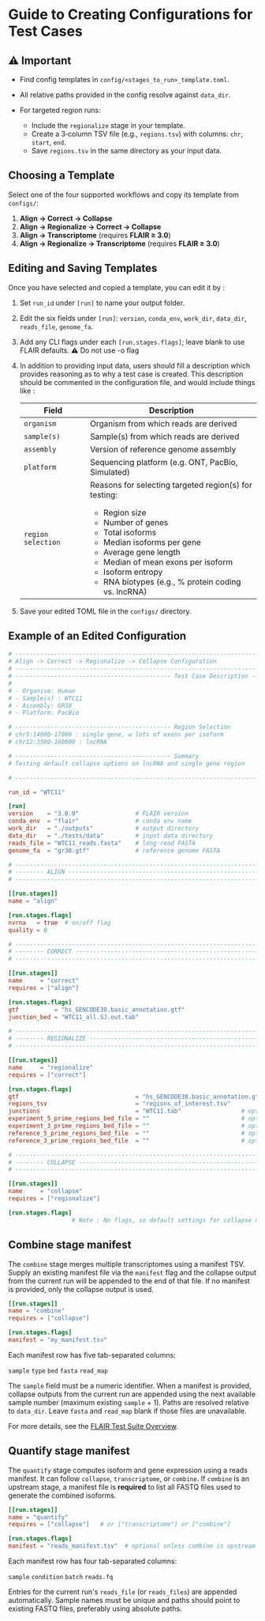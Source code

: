 # Guide to Creating Configurations for Test Cases

## **⚠️** Important

* Find config templates in `config/<stages_to_run>_template.toml`.

* All relative paths provided in the config resolve against `data_dir`.

* For targeted region runs:

  * Include the `regionalize` stage in your template.
  * Create a 3‑column TSV file (e.g., `regions.tsv`) with columns: `chr`, `start`, `end`.
  * Save `regions.tsv` in the same directory as your input data.

## Choosing a Template

Select one of the four supported workflows and copy its template from `configs/`:

1. **Align → Correct → Collapse**
2. **Align → Regionalize → Correct → Collapse**
3. **Align → Transcriptome** (requires **FLAIR ≥ 3.0**)
4. **Align → Regionalize → Transcriptome** (requires **FLAIR ≥ 3.0**)

## Editing and Saving Templates

Once you have selected and copied a template, you can edit it by : 

1. Set `run_id` under `[run]` to name your output folder.
2. Edit the six fields under `[run]`: `version`, `conda_env`, `work_dir`, `data_dir`, `reads_file`, `genome_fa`.
3. Add any CLI flags under each `[run.stages.flags]`; leave blank to use FLAIR defaults.
  **⚠️** Do not use -o flag

4. In addition to providing input data, users should fill a description which provides reasoning as to why a test case is created. This description should be commented in the configuration file, and would include things like : 

    | Field              | Description                                                                                                           |
    |--------------------|-----------------------------------------------------------------------------------------------------------------------|
    | `organism`         | Organism from which reads are derived                                                          |
    | `sample(s)`         | Sample(s) from which reads are derived
    | `assembly`         | Version of reference genome assembly                                                                                  |
    | `platform`         | Sequencing platform (e.g. ONT, PacBio, Simulated)                                                                     |
    | `region selection` | Reasons for selecting targeted region(s) for testing:<br><ul><li>Region size</li><li>Number of genes</li><li>Total isoforms</li><li>Median isoforms per gene</li><li>Average gene length</li><li>Median of mean exons per isoform</li><li>Isoform entropy</li><li>RNA biotypes (e.g., % protein coding vs. lncRNA)</li></ul> |

5. Save your edited TOML file in the `configs/` directory.

## Example of an Edited Configuration

```toml
# ------------------------------------------------------------------------------------------------------------
# Align -> Correct -> Regionalize -> Collapse Configuration
# ------------------------------------------------------------------------------------------------------------
# -------------------------------------------- Test Case Description -----------------------------------------
# 
# - Organism: Human
# - Sample(s) : WTC11
# - Assembly: GR38
# - Platform: PacBio

# -------------------------------------------- Region Selection 
# chr5:14000-17000 : single gene, w lots of exons per isoform
# chr12:3500-160000 : lncRNA

# -------------------------------------------- Summary
# Testing default collapse options on lncRNA and single gene region

# ------------------------------------------------------------------------------------------------------------

run_id = "WTC11"

[run]
version    = "3.0.0"                # FLAIR version
conda_env  = "flair"                # conda env name
work_dir   = "./outputs"            # output directory
data_dir   = "./tests/data"         # input data directory
reads_file = "WTC11_reads.fasta"    # long-read FASTA
genome_fa  = "gr38.gtf"             # reference genome FASTA

# ------------------------------------------------------------------------------------------------------------
# -------- ALIGN ------------------------------------------------------
# ------------------------------------------------------------------------------------------------------------

[[run.stages]]
name = "align"

[run.stages.flags]
nvrna   = true  # on/off flag
quality = 0

# ------------------------------------------------------------------------------------------------------------
# -------- CORRECT ----------------------------------------------------
# ------------------------------------------------------------------------------------------------------------

[[run.stages]]
name     = "correct"
requires = ["align"]

[run.stages.flags]
gtf          = "hs_GENCODE38.basic_annotation.gtf"
junction_bed = "WTC11_all.SJ.out.tab"

# ------------------------------------------------------------------------------------------------------------
# -------- REGIONALIZE ----------------------------------------------------
# ------------------------------------------------------------------------------------------------------------

[[run.stages]]
name     = "regionalize"
requires = ["correct"]

[run.stages.flags]
gtf                                 = "hs_GENCODE38.basic_annotation.gtf"
regions_tsv                         = "regions_of_interest.tsv"
junctions                           = "WTC11.tab"                 # optional
experiment_5_prime_regions_bed_file = ""                          # optional
experiment_3_prime_regions_bed_file = ""                          # optional
reference_5_prime_regions_bed_file  = ""                          # optional
reference_3_prime_regions_bed_file  = ""                          # optional

# ------------------------------------------------------------------------------------------------------------
# -------- COLLAPSE ----------------------------------------------------
# ------------------------------------------------------------------------------------------------------------

[[run.stages]]
name     = "collapse"
requires = ["regionalize"]

[run.stages.flags]
                  # Note : No flags, so default settings for collapse used
```

## Combine stage manifest

The `combine` stage merges multiple transcriptomes using a manifest TSV.
Supply an existing manifest file via the `manifest` flag and the collapse
output from the current run will be appended to the end of that file. If no
manifest is provided, only the collapse output is used.

```toml
[[run.stages]]
name = "combine"
requires = ["collapse"]

[run.stages.flags]
manifest = "my_manifest.tsv"
```

Each manifest row has five tab-separated columns:

``sample`` `type` `bed` `fasta` `read_map`

The `sample` field must be a numeric identifier. When a manifest is
provided, collapse outputs from the current run are appended using the next
available sample number (maximum existing `sample` + 1). Paths are resolved
relative to `data_dir`. Leave `fasta` and `read_map` blank if those files are
unavailable.

For more details, see the [FLAIR Test Suite Overview](./overview.md).

## Quantify stage manifest

The `quantify` stage computes isoform and gene expression using a reads
manifest. It can follow `collapse`, `transcriptome`, or `combine`. If
`combine` is an upstream stage, a manifest file is **required** to list all
FASTQ files used to generate the combined isoforms.

```toml
[[run.stages]]
name = "quantify"
requires = ["collapse"]   # or ["transcriptome"] or ["combine"]

[run.stages.flags]
manifest = "reads_manifest.tsv"  # optional unless combine is upstream
```

Each manifest row has four tab-separated columns:

``sample`` `condition` `batch` `reads.fq`

Entries for the current run's `reads_file` (or `reads_files`) are appended
automatically. Sample names must be unique and paths should point to existing
FASTQ files, preferably using absolute paths.
